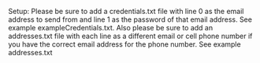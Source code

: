 Setup:
Please be sure to add a credentials.txt file with line 0 as the email address to send from and line 1 as the password of that email address. See example exampleCredentials.txt.
Also please be sure to add an addresses.txt file with each line as a different email or cell phone number if you have the correct email address for the phone number. See example addresses.txt

